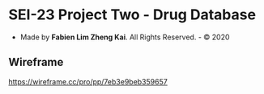 # SEI-23 Project Two - Drug Database
- Made by **Fabien Lim Zheng Kai**. All Rights Reserved. - © 2020

## Wireframe
https://wireframe.cc/pro/pp/7eb3e9beb359657